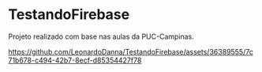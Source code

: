 # TestandoFirebase
Projeto realizado com base nas aulas da PUC-Campinas.



https://github.com/LeonardoDanna/TestandoFirebase/assets/36389555/7c71b678-c494-42b7-8ecf-d85354427f78

